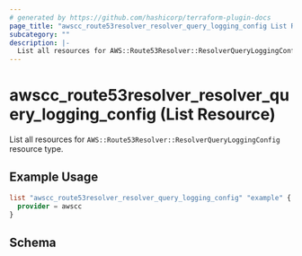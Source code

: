 ```yaml
---
# generated by https://github.com/hashicorp/terraform-plugin-docs
page_title: "awscc_route53resolver_resolver_query_logging_config List Resource - terraform-provider-awscc"
subcategory: ""
description: |-
  List all resources for AWS::Route53Resolver::ResolverQueryLoggingConfig resource type.
---
```


# awscc_route53resolver_resolver_query_logging_config (List Resource)

List all resources for `AWS::Route53Resolver::ResolverQueryLoggingConfig` resource type.

## Example Usage

```terraform
list "awscc_route53resolver_resolver_query_logging_config" "example" {
  provider = awscc
}
```

<!-- schema generated by tfplugindocs -->
## Schema

